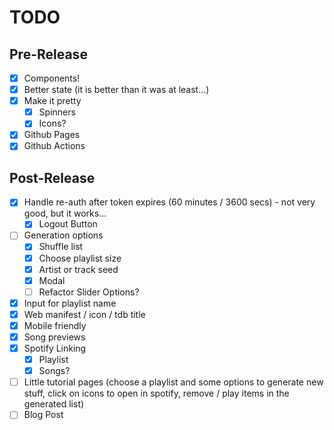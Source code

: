 # TODO

## Pre-Release

- [x] Components!
- [x] Better state (it is better than it was at least...)
- [x] Make it pretty
  - [x] Spinners
  - [x] Icons?
- [x] Github Pages
- [x] Github Actions

## Post-Release

- [x] Handle re-auth after token expires (60 minutes / 3600 secs) - not very good, but it works...
  - [x] Logout Button
- [ ] Generation options
  - [x] Shuffle list
  - [x] Choose playlist size
  - [x] Artist or track seed
  - [x] Modal
  - [ ] Refactor Slider Options?
- [x] Input for playlist name
- [x] Web manifest / icon / tdb title
- [x] Mobile friendly
- [x] Song previews
- [x] Spotify Linking
  - [x] Playlist
  - [x] Songs?
- [ ] Little tutorial pages (choose a playlist and some options to generate new stuff, click on icons to open in spotify, remove / play items in the generated list)
- [ ] Blog Post

